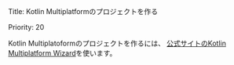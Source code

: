 Title: Kotlin Multiplatformのプロジェクトを作る

Priority: 20

Kotlin Multiplatoformのプロジェクトを作るには、 [公式サイトのKotlin Multiplatform Wizard](https://kmp.jetbrains.com/)を使います。


